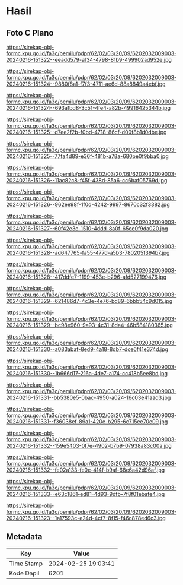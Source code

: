 # Hasil

## Foto C Plano

https://sirekap-obj-formc.kpu.go.id/fa3c/pemilu/pdpr/62/02/03/20/09/6202032009003-20240216-151322--eeadd579-a134-4798-81b9-499902ad952e.jpg

https://sirekap-obj-formc.kpu.go.id/fa3c/pemilu/pdpr/62/02/03/20/09/6202032009003-20240216-151324--9880f8a1-f7f3-4711-ae6d-88a8849a4ebf.jpg

https://sirekap-obj-formc.kpu.go.id/fa3c/pemilu/pdpr/62/02/03/20/09/6202032009003-20240216-151324--693a1bd8-3c51-4fe4-a82b-49916425344b.jpg

https://sirekap-obj-formc.kpu.go.id/fa3c/pemilu/pdpr/62/02/03/20/09/6202032009003-20240216-151325--d7ee2f2b-f0bd-4718-86cf-d00f8b1d0dbe.jpg

https://sirekap-obj-formc.kpu.go.id/fa3c/pemilu/pdpr/62/02/03/20/09/6202032009003-20240216-151325--77fa4d89-e36f-481b-a78a-680be0f9bba0.jpg

https://sirekap-obj-formc.kpu.go.id/fa3c/pemilu/pdpr/62/02/03/20/09/6202032009003-20240216-151326--11ac82c8-f45f-438d-85a6-cc6baf05769d.jpg

https://sirekap-obj-formc.kpu.go.id/fa3c/pemilu/pdpr/62/02/03/20/09/6202032009003-20240216-151326--962ee98f-1f0d-4242-9997-8670c32f3382.jpg

https://sirekap-obj-formc.kpu.go.id/fa3c/pemilu/pdpr/62/02/03/20/09/6202032009003-20240216-151327--60f42e3c-1510-4ddd-8a0f-65ce0f9da020.jpg

https://sirekap-obj-formc.kpu.go.id/fa3c/pemilu/pdpr/62/02/03/20/09/6202032009003-20240216-151328--ad647765-fa55-477d-a5b3-780205f394b7.jpg

https://sirekap-obj-formc.kpu.go.id/fa3c/pemilu/pdpr/62/02/03/20/09/6202032009003-20240216-151328--417ddfe7-1199-453e-b296-afd527199476.jpg

https://sirekap-obj-formc.kpu.go.id/fa3c/pemilu/pdpr/62/02/03/20/09/6202032009003-20240216-151329--621486d7-4c3e-4e76-bd89-6bbb54c9d015.jpg

https://sirekap-obj-formc.kpu.go.id/fa3c/pemilu/pdpr/62/02/03/20/09/6202032009003-20240216-151329--bc98e960-9a93-4c31-8da4-46b584180365.jpg

https://sirekap-obj-formc.kpu.go.id/fa3c/pemilu/pdpr/62/02/03/20/09/6202032009003-20240216-151330--a083abaf-8ed9-4a18-8db7-dce6f41e374d.jpg

https://sirekap-obj-formc.kpu.go.id/fa3c/pemilu/pdpr/62/02/03/20/09/6202032009003-20240216-151330--1b666d17-216a-4de7-a174-cc418b5ee8bd.jpg

https://sirekap-obj-formc.kpu.go.id/fa3c/pemilu/pdpr/62/02/03/20/09/6202032009003-20240216-151331--bb5380e5-0bac-4950-a024-16c03e41aad3.jpg

https://sirekap-obj-formc.kpu.go.id/fa3c/pemilu/pdpr/62/02/03/20/09/6202032009003-20240216-151331--f36038ef-89a1-420e-b295-6c715ee70e09.jpg

https://sirekap-obj-formc.kpu.go.id/fa3c/pemilu/pdpr/62/02/03/20/09/6202032009003-20240216-151332--159e5403-0f7e-4902-b7b9-07938a83c00a.jpg

https://sirekap-obj-formc.kpu.go.id/fa3c/pemilu/pdpr/62/02/03/20/09/6202032009003-20240216-151332--fe02a133-fe0e-414f-b9af-68e6a42d96af.jpg

https://sirekap-obj-formc.kpu.go.id/fa3c/pemilu/pdpr/62/02/03/20/09/6202032009003-20240216-151333--e63c1861-ed81-4d93-9dfb-7f8f01ebafe4.jpg

https://sirekap-obj-formc.kpu.go.id/fa3c/pemilu/pdpr/62/02/03/20/09/6202032009003-20240216-151323--1a17593c-e24d-4cf7-8f15-f46c878ed6c3.jpg


## Metadata

| Key        | Value               |
| ---------- | ------------------- |
| Time Stamp | 2024-02-25 19:03:41 |
| Kode Dapil | 6201                |




